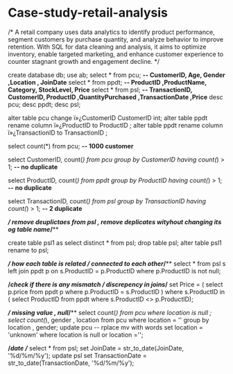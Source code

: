 # Case-study-retail-analysis
/* A retail company uses data analytics to identify product performance, segment customers by purchase quantity, and analyze behavior to improve retention. With SQL for data cleaning and analysis, it aims to optimize inventory, enable targeted marketing, and enhance customer experience to counter stagnant growth and engagement decline. */

create database db;
use ab;
select * from pcu; **-- CustomerID, Age, Gender ,Location , JoinDate**
select * from ppdt; **-- ProductID ,ProductName, Category, StockLevel, Price**
select * from psl; **-- TransactionID, CustomerID, ProductID ,QuantityPurchased ,TransactionDate ,Price**
desc pcu;
desc ppdt;
desc psl; 

alter table pcu 
change ï»¿CustomerID CustomerID int;
alter table ppdt 
rename column ï»¿ProductID to ProductID ;
alter table ppdt 
rename column ï»¿TransactionID to TransactionID ;

select count(*) from pcu; **-- 1000 customer**

select CustomerID, count(*) from pcu 
group by CustomerID 
having count(*) > 1; **-- no duplicate**

select ProductID, count(*) from ppdt 
group by ProductID 
having count(*) > 1; **-- no duplicate**

select TransactionID, count(*) from psl 
group by TransactionID 
having count(*) > 1; **-- 2 duplicate** 

****/* remove deuplictaes from psl , remove deplicates wityhout changing its og table name*/****

create table psl1 as
select distinct * from psl; 
drop table psl; 
alter table psl1
rename to psl; 

****/* how each table is related / connected to each other*/****
select * from psl s
left join ppdt p on s.ProductID = p.ProductID
where p.ProductID is not null;

**/*check if there is any mismatch / discrepency in joins*/**
set Price = (
		select p.price from ppdt p
        where p.ProductID = s.ProductID )
where s.ProductID in (
		select ProductID from ppdt where s.ProductID <> p.ProductID);

****/* missing value , null*/****
select count(*) from pcu where location is null ;
select count(*), gender , location from pcu  where location = '' group by location , gender;
update pcu -- rplace mv with words 
set location = 'unknown'
where location is null or location ='';

**/*date */****
select * from psl;
set JoinDate = str_to_date(JoinDate, '%d/%m/%y');
update psl
set TransactionDate = str_to_date(TransactionDate, '%d/%m/%y');

